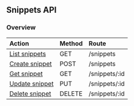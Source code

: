 ## Snippets API

### Overview
| Action                                                                                   | Method | Route         |
|:-----------------------------------------------------------------------------------------|:-------|:--------------|
| [List snippets](https://github.com/prasmussen/glot-snippets/api_docs/list_snippets.md)   | GET    | /snippets     |
| [Create snippet](https://github.com/prasmussen/glot-snippets/api_docs/create_snippet.md) | POST   | /snippets     |
| [Get snippet](https://github.com/prasmussen/glot-snippets/api_docs/get_snippet.md)       | GET    | /snippets/:id |
| [Update snippet](https://github.com/prasmussen/glot-snippets/api_docs/update_snippet.md) | PUT    | /snippets/:id |
| [Delete snippet](https://github.com/prasmussen/glot-snippets/api_docs/delete_snippet.md) | DELETE | /snippets/:id |
